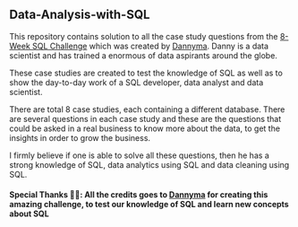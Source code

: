 ## Data-Analysis-with-SQL

This repository contains solution to all the case study questions from the [8-Week SQL Challenge](https://8weeksqlchallenge.com/) which was created by [Dannyma](https://www.linkedin.com/in/datawithdanny/). Danny is a data scientist and has trained a enormous of data aspirants around the globe. 

These case studies are created to test the knowledge of SQL as well as to show the day-to-day work of a SQL developer, data analyst and data scientist.

There are total 8 case studies, each containing a different database. There are several questions in each case study and these are the questions that could be asked in a real business to know more about the data, to get the insights in order to grow the business. 

I firmly believe if one is able to solve all these questions, then he has a strong knowledge of SQL, data analytics using SQL and data cleaning using SQL.

#### Special Thanks 🙏🏼: All the credits goes to [Dannyma](https://www.linkedin.com/in/datawithdanny/) for creating this amazing challenge, to test our knowledge of SQL and learn new concepts about SQL
